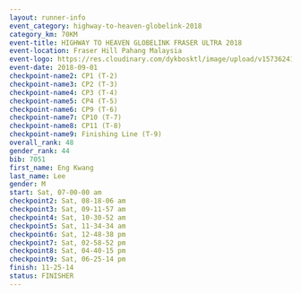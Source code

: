 ```yaml
---
layout: runner-info 
event_category: highway-to-heaven-globelink-2018 
category_km: 70KM 
event-title: HIGHWAY TO HEAVEN GLOBELINK FRASER ULTRA 2018 
event-location: Fraser Hill Pahang Malaysia 
event-logo: https://res.cloudinary.com/dykbosktl/image/upload/v1573624145/Logo/download_nnzjlh.png 
event-date: 2018-09-01 
checkpoint-name2: CP1 (T-2) 
checkpoint-name3: CP2 (T-3) 
checkpoint-name4: CP3 (T-4) 
checkpoint-name5: CP4 (T-5) 
checkpoint-name6: CP9 (T-6) 
checkpoint-name7: CP10 (T-7) 
checkpoint-name8: CP11 (T-8) 
checkpoint-name9: Finishing Line (T-9) 
overall_rank: 48
gender_rank: 44
bib: 7051
first_name: Eng Kwang
last_name: Lee
gender: M
start: Sat, 07-00-00 am
checkpoint2: Sat, 08-18-06 am
checkpoint3: Sat, 09-11-57 am
checkpoint4: Sat, 10-30-52 am
checkpoint5: Sat, 11-34-34 am
checkpoint6: Sat, 12-48-38 pm
checkpoint7: Sat, 02-58-52 pm
checkpoint8: Sat, 04-40-15 pm
checkpoint9: Sat, 06-25-14 pm
finish: 11-25-14
status: FINISHER
---
```

